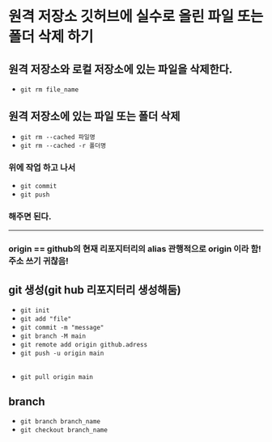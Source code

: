 
# 원격 저장소 깃허브에 실수로 올린 파일 또는 폴더 삭제 하기

## 원격 저장소와 로컬 저장소에 있는 파일을 삭제한다.
- `git rm file_name`

## 원격 저장소에 있는 파일 또는 폴더 삭제
- `git rm --cached 파일명`
- `git rm --cached -r 폴더명`

### 위에 작업 하고 나서 
- `git commit`
- `git push`  
### 해주면 된다.
---

### origin == github의 현재 리포지터리의 alias 관행적으로 origin 이라 함! 주소 쓰기 귀찮음!

## git 생성(git hub 리포지터리 생성해둠)
- `git init`
- `git add "file"`
- `git commit -m "message"`
- `git branch -M main`
- `git remote add origin github.adress` 
- `git push -u origin main`

##
- `git pull origin main`

## branch
- `git branch branch_name`
- `git checkout branch_name`


